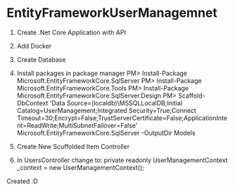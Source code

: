 # EntityFrameworkUserManagemnet

1. Create .Net Core Application with API
2. Add Docker
3. Create Database
4. Install packages in package manager
    PM> Install-Package Microsoft.EntityFrameworkCore.SqlServer
    PM> Install-Package Microsoft.EntityFrameworkCore.Tools
    PM> Install-Package Microsoft.EntityFrameworkCore.SqlServer.Design
    PM> Scaffold-DbContext 'Data Source=(localdb)\MSSQLLocalDB;Initial Catalog=UserManagement;Integrated Security=True;Connect Timeout=30;Encrypt=False;TrustServerCertificate=False;ApplicationIntent=ReadWrite;MultiSubnetFailover=False' Microsoft.EntityFrameworkCore.SqlServer -OutputDir Models
    
5. Create New Scuffolded Item Controller
6. In UsersController change to: private readonly UserManagementContext _context = new UserManagementContext();

Created :D
